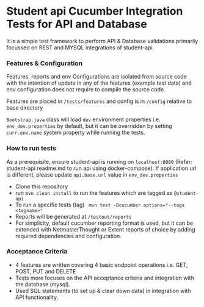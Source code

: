 # Student api Cucumber Integration Tests for API and Database

It is a simple test framework to perform API & Database validations primarily focussed on REST and MYSQL integrations of
student-api.

### Features & Configuration

Features, reports and env Configurations are isolated from source code with the intention of update in any of the
features
(example test data) and env configuration does not require to compile the source code.

Features are placed in `/tests/features` and config is in `/config` relative to base directory

`Bootstrap.java` class will load `dev` environment properties i.e. `env_dev.properties` by default, but it can be
overridden by setting `curr.env.name` system property while running the tests.

### How to run tests

As a prerequisite, ensure student-api is running on `localhost:8080` (Refer: student-api readme.md to run api using
docker-compose). If application url is different, please update `api.base.url` value in `env_dev.properties`

* Clone this repository
* run `mvn clean install` to run the features which are tagged as `@student-api`
* To run a specific tests (tag) ` mvn test -Dcucumber.options="--tags <tagname>"`
* Reports will be generated at `/testout/reports`
* For simplicity, default cucumber reporting format is used, but it can be extended with NetmasterThought or Extent
  reports of choice by adding required dependencies and configuration.

### Acceptance Criteria

* 4 features are written covering 4 basic endpoint operations i.e. GET, POST, PUT and DELETE
* Tests more focuses on the API acceptance criteria and integration with the database (mysql).
* Used SQL statements (to set up & clear down data) in integration with API functionality.


